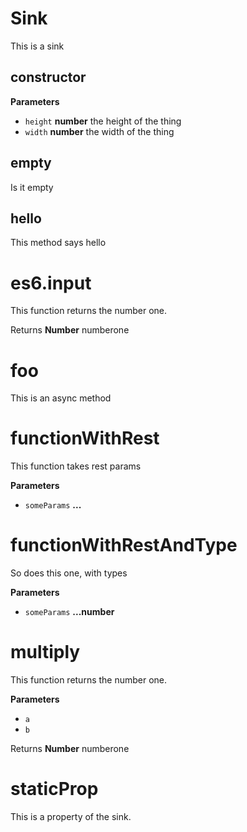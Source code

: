 # Sink

This is a sink

## constructor

**Parameters**

-   `height` **number** the height of the thing
-   `width` **number** the width of the thing

## empty

Is it empty

## hello

This method says hello

# es6.input

This function returns the number one.

Returns **Number** numberone

# foo

This is an async method

# functionWithRest

This function takes rest params

**Parameters**

-   `someParams` **...** 

# functionWithRestAndType

So does this one, with types

**Parameters**

-   `someParams` **...number** 

# multiply

This function returns the number one.

**Parameters**

-   `a`  
-   `b`  

Returns **Number** numberone

# staticProp

This is a property of the sink.
